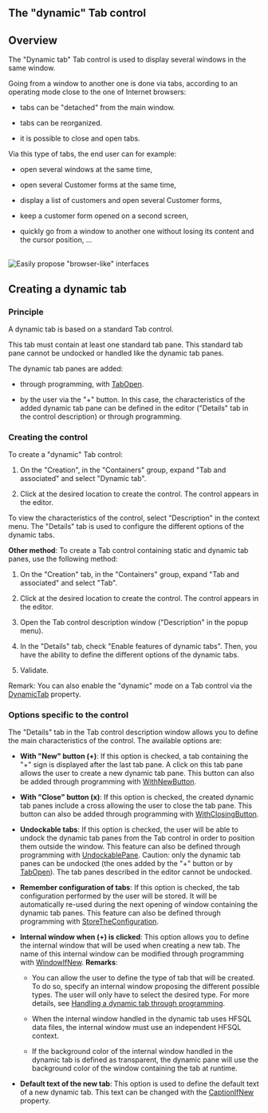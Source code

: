 


## The "dynamic" Tab control
			



<a name="NOTE1"></a>
<a name="NOTE1_1"></a>


## Overview
<a name="overview_ELTTEXTE000227"></a>
The "Dynamic tab" Tab control is used to display several windows in the same window.

Going from a window to another one is done via tabs, according to an operating mode close to the one of Internet browsers: 

- tabs can be "detached" from the main window. 

- tabs can be reorganized.

- it is possible to close and open tabs. 




Via this type of tabs, the end user can for example: 

- open several windows at the same time,

- open several Customer forms at the same time,

- display a list of customers and open several Customer forms,

- keep a customer form opened on a second screen,

- quickly go from a window to another one without losing its content and the cursor position, ...

<br>![Easily propose "browser-like" interfaces](https://doc.pcsoft.fr/en-US/images/image.awp?langid=3&name=WD%20-%20Onglets1.jpg)


<a name="NOTE2"></a>
<a name="NOTE2_1"></a>


## Creating a dynamic tab
<a name="creating_dynamic_tab_ELTTEXTE000251"></a>


### Principle
<a name="principle_ELTPARAGRAPHE000039"></a>

A dynamic tab is based on a standard Tab control. 

This tab must contain at least one standard tab pane. This standard tab pane cannot be undocked or handled like the dynamic tab panes. 

The dynamic tab panes are added: 

- through programming, with [TabOpen](../WDLang1/1000021369.md). 

- by the user via the "+" button. In this case, the characteristics of the added dynamic tab pane can be defined in the editor ("Details" tab in the control description) or through programming. 



<a name="NOTE2_2"></a>


### Creating the control
<a name="creating_the_control_ELTPARAGRAPHE000058"></a>

To create a "dynamic" Tab control: 

1. On the "Creation", in the "Containers" group, expand "Tab and associated" and select "Dynamic tab".

2. Click at the desired location to create the control. The control appears in the editor.


To view the characteristics of the control, select "Description" in the context menu. The "Details" tab is used to configure the different options of the dynamic tabs. 

**Other method**: To create a Tab control containing static and dynamic tab panes, use the following method: 

1. On the "Creation" tab, in the "Containers" group, expand "Tab and associated" and select "Tab".

2. Click at the desired location to create the control. The control appears in the editor.

3. Open the Tab control description window ("Description" in the popup menu). 

4. In the "Details" tab, check "Enable features of dynamic tabs". Then, you have the ability to define the different options of the dynamic tabs. 

5. Validate. 




Remark: You can also enable the "dynamic" mode on a Tab control via the [DynamicTab](../Proprietes/1000021626.md) property.
<a name="NOTE2_3"></a>


### Options specific to the control
<a name="options_specific_the_control_ELTPARAGRAPHE000113"></a>

The "Details" tab in the Tab control description window allows you to define the main characteristics of the control. The available options are: 

- **With "New" button (+)**: If this option is checked, a tab containing the "+" sign is displayed after the last tab pane. A click on this tab pane allows the user to create a new dynamic tab pane. This button can also be added through programming with [WithNewButton](../Proprietes/1000021377.md). 

- **With "Close" button (x)**: If this option is checked, the created dynamic tab panes include a cross allowing the user to close the tab pane. This button can also be added through programming with [WithClosingButton](../Proprietes/1000021374.md). 

- **Undockable tabs**: If this option is checked, the user will be able to undock the dynamic tab panes from the Tab control in order to position them outside the window. This feature can also be defined through programming with [UndockablePane](../Proprietes/1000021382.md). 
	Caution: only the dynamic tab panes can be undocked (the ones added by the "+" button or by [TabOpen](../WDLang1/1000021369.md)). The tab panes described in the editor cannot be undocked. 

- **Remember configuration of tabs**: If this option is checked, the tab configuration performed by the user will be stored. It will be automatically re-used during the next opening of window containing the dynamic tab panes. This feature can also be defined through programming with [StoreTheConfiguration](../Proprietes/1000021383.md). 

- **Internal window when (+) is clicked**: This option allows you to define the internal window that will be used when creating a new tab. The name of this internal window can be modified through programming with [WindowIfNew](../Proprietes/1000021381.md). 
	**Remarks**: 

	- You can allow the user to define the type of tab that will be created. To do so, specify an internal window proposing the different possible types. The user will only have to select the desired type. For more details, see [Handling a dynamic tab through programming](../WDChamp/1013303.md). 

	- When the internal window handled in the dynamic tab uses HFSQL data files, the internal window must use an independent HFSQL context.  

	- If the background color of the internal window handled in the dynamic tab is defined as transparent, the dynamic pane will use the background color of the window containing the tab at runtime. 




- **Default text of the new tab**: This option is used to define the default text of a new dynamic tab. This text can be changed with the [CaptionIfNew](../Proprietes/1000021380.md) property. 







